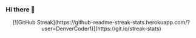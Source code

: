 ### Hi there 👋

<div style="text-align: center;">
[![GitHub Streak](https://github-readme-streak-stats.herokuapp.com/?user=DenverCoder1)](https://git.io/streak-stats)
</div>

<!--
**spo1lsp0rt/spo1lsp0rt** is a ✨ _special_ ✨ repository because its `README.md` (this file) appears on your GitHub profile.

Here are some ideas to get you started:

- 🔭 I’m currently working on ...
- 🌱 I’m currently learning ...
- 👯 I’m looking to collaborate on ...
- 🤔 I’m looking for help with ...
- 💬 Ask me about ...
- 📫 How to reach me: ...
- 😄 Pronouns: ...
- ⚡ Fun fact: ...
-->
